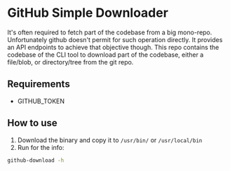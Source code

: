 # GitHub Simple Downloader

It's often required to fetch part of the codebase from a big mono-repo. Unfortunately github doesn't permit for such operation directly. It provides an API endpoints to achieve that objective though. This repo contains the codebase of the CLI tool to download part of the codebase, either a file/blob, or directory/tree from the git repo.

## Requirements

- GITHUB_TOKEN

## How to use

1. Download the binary and copy it to `/usr/bin/` or `/usr/local/bin`
2. Run for the info:

```bash
github-download -h
```
